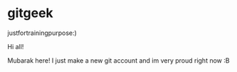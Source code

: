 # gitgeek
justfortrainingpurpose:)

Hi all!

Mubarak here! I just make a new git account and im very proud right now :B
